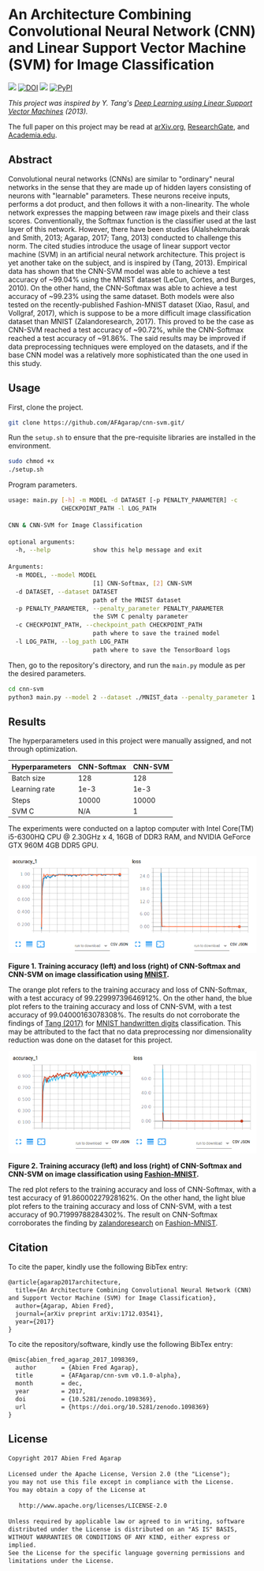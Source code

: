 An Architecture Combining Convolutional Neural Network (CNN) and Linear Support Vector Machine (SVM) for Image Classification
===

![](https://img.shields.io/badge/DOI-cs.CV%2F1712.03541-blue.svg)
[![DOI](https://zenodo.org/badge/113296846.svg)](https://zenodo.org/badge/latestdoi/113296846)
![](https://img.shields.io/badge/license-Apache--2.0-blue.svg)
[![PyPI](https://img.shields.io/pypi/pyversions/Django.svg)]()

*This project was inspired by Y. Tang's [Deep Learning using Linear Support Vector Machines](https://arxiv.org/abs/1306.0239)
(2013).*

The full paper on this project may be read at [arXiv.org](https://arxiv.org/abs/1712.03541), [ResearchGate](https://www.researchgate.net/publication/321745073_An_Architecture_Combining_Convolutional_Neural_Network_CNN_and_Support_Vector_Machine_SVM_for_Image_Classification), and [Academia.edu](https://www.academia.edu/35401788/An_Architecture_Combining_Convolutional_Neural_Network_CNN_and_Support_Vector_Machine_SVM_for_Image_Classification).

## Abstract 

Convolutional neural networks (CNNs) are similar to "ordinary" neural networks in the sense that they are made up of hidden layers consisting of neurons with "learnable" parameters. These neurons receive inputs, performs a dot product, and then follows it with a non-linearity. The whole network expresses the mapping between raw image pixels and their class scores. Conventionally, the Softmax function is the classifier used at the last layer of this network. However, there have been studies (Alalshekmubarak and Smith, 2013; Agarap, 2017; Tang, 2013) conducted to challenge this norm. The cited studies introduce the usage of linear support vector machine (SVM) in an artificial neural network architecture. This project is yet another take on the subject, and is inspired by (Tang, 2013). Empirical data has shown that the CNN-SVM model was able to achieve a test accuracy of ~99.04% using the MNIST dataset (LeCun, Cortes, and Burges, 2010). On the other hand, the CNN-Softmax was able to achieve a test accuracy of ~99.23% using the same dataset. Both models were also tested on the recently-published Fashion-MNIST dataset (Xiao, Rasul, and Vollgraf, 2017), which is suppose to be a more difficult image classification dataset than MNIST (Zalandoresearch, 2017). This proved to be the case as CNN-SVM reached a test accuracy of ~90.72%, while the CNN-Softmax reached a test accuracy of ~91.86%. The said results may be improved if data preprocessing techniques were employed on the datasets, and if the base CNN model was a relatively more sophisticated than the one used in this study. 

## Usage

First, clone the project.
```bash
git clone https://github.com/AFAgarap/cnn-svm.git/
```

Run the `setup.sh` to ensure that the pre-requisite libraries are installed in the environment.
```bash
sudo chmod +x
./setup.sh
```

Program parameters.
```bash
usage: main.py [-h] -m MODEL -d DATASET [-p PENALTY_PARAMETER] -c
               CHECKPOINT_PATH -l LOG_PATH

CNN & CNN-SVM for Image Classification

optional arguments:
  -h, --help            show this help message and exit

Arguments:
  -m MODEL, --model MODEL
                        [1] CNN-Softmax, [2] CNN-SVM
  -d DATASET, --dataset DATASET
                        path of the MNIST dataset
  -p PENALTY_PARAMETER, --penalty_parameter PENALTY_PARAMETER
                        the SVM C penalty parameter
  -c CHECKPOINT_PATH, --checkpoint_path CHECKPOINT_PATH
                        path where to save the trained model
  -l LOG_PATH, --log_path LOG_PATH
                        path where to save the TensorBoard logs
```

Then, go to the repository's directory, and run the `main.py` module as per the desired parameters.
```bash
cd cnn-svm
python3 main.py --model 2 --dataset ./MNIST_data --penalty_parameter 1 --checkpoint_path ./checkpoint --log_path ./logs
```

## Results

The hyperparameters used in this project were manually assigned, and not through optimization.

|Hyperparameters|CNN-Softmax|CNN-SVM|
|---------------|-----------|-------|
|Batch size|128|128|
|Learning rate|1e-3|1e-3|
|Steps|10000|10000|
|SVM C|N/A|1|

The experiments were conducted on a laptop computer with Intel Core(TM) i5-6300HQ CPU @ 2.30GHz x 4, 16GB of DDR3 RAM,
and NVIDIA GeForce GTX 960M 4GB DDR5 GPU.

![](figures/accuracy-loss-mnist.png)

**Figure 1. Training accuracy (left) and loss (right) of CNN-Softmax and CNN-SVM on image classification using
[MNIST](http://yann.lecun.com/exdb/mnist/).**

The orange plot refers to the training accuracy and loss of CNN-Softmax, with a test accuracy of 99.22999739646912%.
On the other hand, the blue plot refers to the training accuracy and loss of CNN-SVM, with a test accuracy of
99.04000163078308%. The results do not corroborate the findings of [Tang (2017)](https://arxiv.org/abs/1306.0239)
for [MNIST handwritten digits](http://yann.lecun.com/exdb/mnist/) classification. This may be attributed to the fact
that no data preprocessing nor dimensionality reduction was done on the dataset for this project.

![](figures/accuracy-loss-fashion.png)

**Figure 2. Training accuracy (left) and loss (right) of CNN-Softmax and CNN-SVM on image classification using [Fashion-MNIST](http://github.com/zalandoresearch/fashion-mnist).**

The red plot refers to the training accuracy and loss of CNN-Softmax, with a test accuracy of 91.86000227928162%.
On the other hand, the light blue plot refers to the training accuracy and loss of CNN-SVM, with a test accuracy of
90.71999788284302%. The result on CNN-Softmax corroborates the finding by [zalandoresearch](https://github.com/zalandoresearch) on [Fashion-MNIST](https://github.com/zalandoresearch/fashion-mnist#benchmark).

## Citation
To cite the paper, kindly use the following BibTex entry:
```
@article{agarap2017architecture,
  title={An Architecture Combining Convolutional Neural Network (CNN) and Support Vector Machine (SVM) for Image Classification},
  author={Agarap, Abien Fred},
  journal={arXiv preprint arXiv:1712.03541},
  year={2017}
}
```

To cite the repository/software, kindly use the following BibTex entry:
```
@misc{abien_fred_agarap_2017_1098369,
  author       = {Abien Fred Agarap},
  title        = {AFAgarap/cnn-svm v0.1.0-alpha},
  month        = dec,
  year         = 2017,
  doi          = {10.5281/zenodo.1098369},
  url          = {https://doi.org/10.5281/zenodo.1098369}
}
```

## License
```
Copyright 2017 Abien Fred Agarap

Licensed under the Apache License, Version 2.0 (the "License");
you may not use this file except in compliance with the License.
You may obtain a copy of the License at

   http://www.apache.org/licenses/LICENSE-2.0

Unless required by applicable law or agreed to in writing, software
distributed under the License is distributed on an "AS IS" BASIS,
WITHOUT WARRANTIES OR CONDITIONS OF ANY KIND, either express or implied.
See the License for the specific language governing permissions and
limitations under the License.
```

